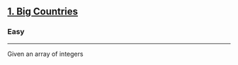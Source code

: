 <h2><a href="https://leetcode.com/problems/big-countries/?envType=study-plan&id=sql-i">1. Big Countries</a></h2><h3>Easy</h3><hr><div><p>Given an array of integers 

